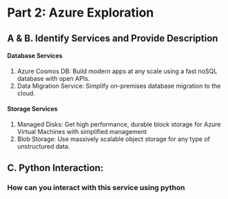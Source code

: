 # Part 2: Azure Exploration

## A & B. Identify Services and Provide Description 
#### Database Services
1. Azure Cosmos DB: Build modern apps at any scale using a fast noSQL database with open APIs.
2. Data Migration Service: Simplify on-premises database migration to the cloud.

#### Storage Services
1. Managed Disks: Get high performance, durable block storage for Azure Virtual Machines with simplified management
2. Blob Storage: Use massively scalable object storage for any type of unstructured data.

## C. Python Interaction: 
### How can you interact with this service using python